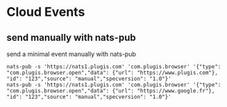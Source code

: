 # Cloud Events

## send manually with nats-pub

send a minimal event manually with nats-pub

```shell
nats-pub -s 'https://nats1.plugis.com' 'com.plugis.browser' '{"type": "com.plugis.browser.open","data": {"url": "https://www.plugis.com"}, "id": "123","source": "manual","specversion": "1.0"}'
nats-pub -s 'https://nats1.plugis.com' 'com.plugis.browser' '{"type": "com.plugis.browser.open","data": {"url": "https://www.google.fr"}, "id": "123","source": "manual","specversion": "1.0"}'
```

